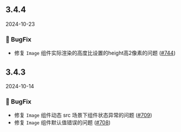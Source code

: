 ## 3.4.4
2024-10-23

### 🐞 BugFix

- 修复 `Image`  组件实际渲染的高度比设置的height高2像素的问题 ([#744](https://github.com/sheinsight/shineout-next/pull/744))



## 3.4.3
2024-10-14

### 🐞 BugFix

- 修复 `Image`  组件动态 src 场景下组件状态异常的问题 ([#709](https://github.com/sheinsight/shineout-next/pull/709))
- 修复 `Image` 组件默认值错误的问题 ([#708](https://github.com/sheinsight/shineout-next/pull/708))

